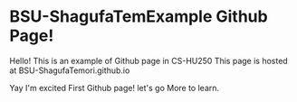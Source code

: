 # BSU-ShagufaTemExample Github Page!
Hello! This is an example of Github page in CS-HU250 
This page is hosted at BSU-ShagufaTemori.github.io

Yay I'm excited First Github page! let's go
More to learn.
